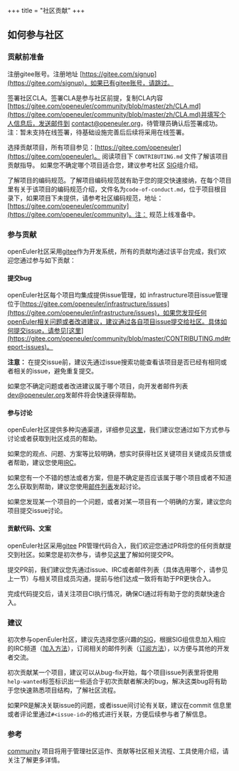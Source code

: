 +++
title = "社区贡献"
+++

## 如何参与社区

### 贡献前准备

注册gitee账号。注册地址 [https://gitee.com/signup](https://gitee.com/signup)，如果已有gitee账号，请跳过。    

签署社区CLA。签署CLA是参与社区前提，复制CLA内容[https://gitee.com/openeuler/community/blob/master/zh/CLA.md](https://gitee.com/openeuler/community/blob/master/zh/CLA.md)并填写个人信息后，发送邮件到 <contact@openeuler.org>，待管理员确认后签署成功。 注：暂未支持在线签署，待基础设施完善后后续将采用在线签署。    

选择贡献项目，所有项目参见：[https://gitee.com/openeuler](https://gitee.com/openeuler)。 阅读项目下 ```CONTRIBUTING.md``` 文件了解该项目贡献指导。 如果您不确定哪个项目适合您，建议参考社区 [SIG](https://gitee.com/openeuler/community/blob/master/zh/Sigs.md)组介绍。    

了解项目的编码规范。了解项目编码规范就有助于您的提交快速接纳，在每个项目里有关于该项目的编码规范介绍，文件名为```code-of-conduct.md```，位于项目根目录下，如果项目下未提供，请参考社区编码规范，地址：[https://gitee.com/openeuler/community](https://gitee.com/openeuler/community)。注： 规范上线准备中。<br>    

### 参与贡献

  openEuler社区采用[gitee](https://gitee.com/openeuler)作为开发系统，所有的贡献均通过该平台完成，我们欢迎您通过参与如下贡献：

#### 提交bug

openEuler社区每个项目均集成提供issue管理，如 infrastructure项目issue管理位于[https://gitee.com/openeuler/infrastructure/issues](https://gitee.com/openeuler/infrastructure/issues)，如果您发现任何openEuler相关问题或者改进建议，建议通过各自项目issue提交给社区。具体如何提交issue，请参见[这里](https://gitee.com/openeuler/community/blob/master/CONTRIBUTING.md#report-issues)。    

**注意：** 在提交issue前，建议先通过issue搜索功能查看该项目是否已经有相同或者相关的issue，避免重复提交。  

如果您不确定问题或者改进建议属于哪个项目，向开发者邮件列表<dev@openeuler.org>发邮件将会快速获得帮助。   

#### 参与讨论

openEuler社区提供多种沟通渠道，详细参见[这里](https://gitee.com/openeuler/community/blob/master/en/communication.md)，我们建议您通过如下方式参与讨论或者获取到社区成员的帮助。

如果您的观点、问题、方案等比较明确，想实时获得社区关键项目关键成员反馈或者帮助，建议您使用[IRC](../community/irc.html)。

如果您有一个不错的想法或者方案，但是不确定是否应该属于哪个项目或者不知道怎么获取到帮助，建议您使用[邮件列表](../community/mails.html)发起讨论。

如果您发现某一个项目的一个问题，或者对某一项目有一个明确的方案，建议您向项目提交issue讨论。

#### 贡献代码、文案

openEuler社区采用[gitee](https://gitee.com/openeuler) PR管理代码合入，我们欢迎您通过PR将您的任何贡献提交到社区。如果您是初次参与，请参见[这里](https://gitee.com/openeuler/community/blob/master/CONTRIBUTING.md#submit-pull-requests)了解如何提交PR。

提交PR前，我们建议您先通过issue、IRC或者邮件列表（具体选用哪个，请参见上一节）与相关项目成员沟通，提前与他们达成一致将有助于PR更快合入。

完成代码提交后，请关注项目CI执行情况，确保CI通过将有助于您的贡献快速合入。<br/>

### 建议

初次参与openEuler社区，建议先选择您感兴趣的[SIG](https://gitee.com/openeuler/community/blob/master/zh/Sigs.md)，根据SIG组信息加入相应的IRC频道（[加入方法](../community/irc.html)），订阅相关的邮件列表（[订阅方法](../community/mails.html)），以方便与其他的开发者交流。

初次贡献某一个项目，建议可以从bug-fix开始，每个项目issue列表里将使用```help-wanted```标签标识出一些适合于初次贡献者解决的bug，解决这类bug将有助于您快速熟悉项目结构，了解社区流程。

如果PR是解决关联issue的问题，或者issue间讨论有关联，建议在commit 信息里或者评论里通过```#<issue-id>```的格式进行关联，方便后续参与者了解信息。<br/>

### 参考

[community](https://gitee.com/openeuler/community) 项目将用于管理社区运作、贡献等社区相关流程、工具使用介绍，请关注了解更多详情。

